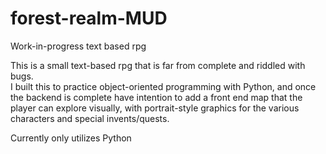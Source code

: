 # forest-realm-MUD
Work-in-progress text based rpg

This is a small text-based rpg that is far from complete and riddled with bugs.  
I built this to practice object-oriented programming with Python, and once the backend is complete have intention to add a front end map
that the player can explore visually, with portrait-style graphics for the various characters and special invents/quests.

Currently only utilizes Python
